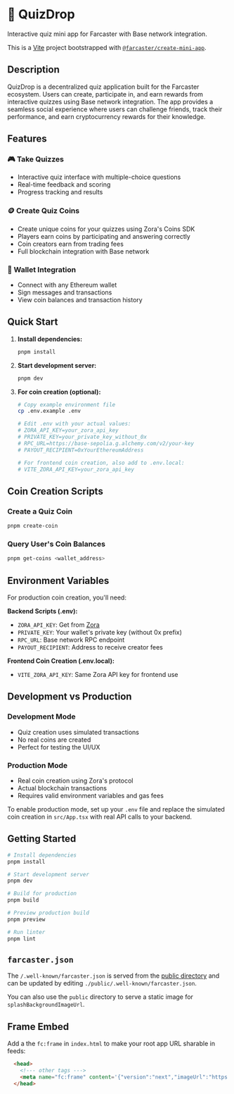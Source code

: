# 🎯 QuizDrop

Interactive quiz mini app for Farcaster with Base network integration.

This is a [Vite](https://vitejs.dev) project bootstrapped with [`@farcaster/create-mini-app`](https://github.com/farcasterxyz/frames/tree/main/packages/create-mini-app).

## Description

QuizDrop is a decentralized quiz application built for the Farcaster ecosystem. Users can create, participate in, and earn rewards from interactive quizzes using Base network integration. The app provides a seamless social experience where users can challenge friends, track their performance, and earn cryptocurrency rewards for their knowledge.

## Features

### 🎮 Take Quizzes
- Interactive quiz interface with multiple-choice questions
- Real-time feedback and scoring
- Progress tracking and results

### 🪙 Create Quiz Coins
- Create unique coins for your quizzes using Zora's Coins SDK
- Players earn coins by participating and answering correctly
- Coin creators earn from trading fees
- Full blockchain integration with Base network

### 🔗 Wallet Integration
- Connect with any Ethereum wallet
- Sign messages and transactions
- View coin balances and transaction history

## Quick Start

1. **Install dependencies:**
   ```bash
   pnpm install
   ```

2. **Start development server:**
   ```bash
   pnpm dev
   ```

3. **For coin creation (optional):**
   ```bash
   # Copy example environment file
   cp .env.example .env
   
   # Edit .env with your actual values:
   # ZORA_API_KEY=your_zora_api_key
   # PRIVATE_KEY=your_private_key_without_0x
   # RPC_URL=https://base-sepolia.g.alchemy.com/v2/your-key
   # PAYOUT_RECIPIENT=0xYourEthereumAddress
   
   # For frontend coin creation, also add to .env.local:
   # VITE_ZORA_API_KEY=your_zora_api_key
   ```

## Coin Creation Scripts

### Create a Quiz Coin
```bash
pnpm create-coin
```

### Query User's Coin Balances
```bash
pnpm get-coins <wallet_address>
```

## Environment Variables

For production coin creation, you'll need:

**Backend Scripts (.env):**
- `ZORA_API_KEY`: Get from [Zora](https://zora.co/)
- `PRIVATE_KEY`: Your wallet's private key (without 0x prefix)
- `RPC_URL`: Base network RPC endpoint
- `PAYOUT_RECIPIENT`: Address to receive creator fees

**Frontend Coin Creation (.env.local):**
- `VITE_ZORA_API_KEY`: Same Zora API key for frontend use

## Development vs Production

### Development Mode
- Quiz creation uses simulated transactions
- No real coins are created
- Perfect for testing the UI/UX

### Production Mode
- Real coin creation using Zora's protocol
- Actual blockchain transactions
- Requires valid environment variables and gas fees

To enable production mode, set up your `.env` file and replace the simulated coin creation in `src/App.tsx` with real API calls to your backend.

## Getting Started

```bash
# Install dependencies
pnpm install

# Start development server
pnpm dev

# Build for production
pnpm build

# Preview production build
pnpm preview

# Run linter
pnpm lint
```

## `farcaster.json`

The `/.well-known/farcaster.json` is served from the [public
directory](https://vite.dev/guide/assets) and can be updated by editing
`./public/.well-known/farcaster.json`.

You can also use the `public` directory to serve a static image for `splashBackgroundImageUrl`.

## Frame Embed

Add a the `fc:frame` in `index.html` to make your root app URL sharable in feeds:

```html
  <head>
    <!--- other tags --->
    <meta name="fc:frame" content='{"version":"next","imageUrl":"https://placehold.co/900x600.png?text=Frame%20Image","button":{"title":"Open","action":{"type":"launch_frame","name":"App Name","url":"https://app.com"}}}' /> 
  </head>
```
